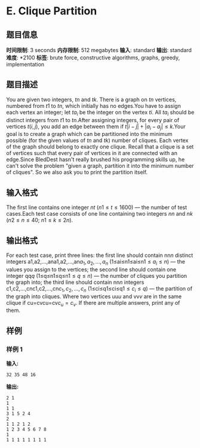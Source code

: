 # E. Clique Partition

## 题目信息

**时间限制**: 3 seconds
**内存限制**: 512 megabytes
**输入**: standard
**输出**: standard
**难度**: *2100
**标签**: brute force, constructive algorithms, graphs, greedy, implementation

## 题目描述

You are given two integers, $t$$n$ and $t$$k$. There is a graph on $t$$n$ vertices, numbered from $t$$1$ to $t$$n$, which initially has no edges.You have to assign each vertex an integer; let $t$$a_i$ be the integer on the vertex $t$$i$. All $t$$a_i$ should be distinct integers from $t$$1$ to $t$$n$.After assigning integers, for every pair of vertices $t$$(i, j)$, you add an edge between them if $t$$|i - j| + |a_i - a_j| \le k$.Your goal is to create a graph which can be partitioned into the minimum possible (for the given values of $t$$n$ and $t$$k$) number of cliques. Each vertex of the graph should belong to exactly one clique. Recall that a clique is a set of vertices such that every pair of vertices in it are connected with an edge.Since BledDest hasn't really brushed his programming skills up, he can't solve the problem "given a graph, partition it into the minimum number of cliques". So we also ask you to print the partition itself.

## 输入格式

The first line contains one integer $n$$t$ ($n$$1 \le t \le 1600$) — the number of test cases.Each test case consists of one line containing two integers $n$$n$ and $n$$k$ ($n$$2 \le n \le 40$; $n$$1 \le k \le 2n$).

## 输出格式

For each test case, print three lines: the first line should contain nn$n$ distinct integers a1,a2,…,ana1,a2,…,an$a_1, a_2, \dots, a_n$ (1≤ai≤n1≤ai≤n$1 \le a_i \le n$) — the values you assign to the vertices; the second line should contain one integer qq$q$ (1≤q≤n1≤q≤n$1 \le q \le n$) — the number of cliques you partition the graph into; the third line should contain nn$n$ integers c1,c2,…,cnc1,c2,…,cn$c_1, c_2, \dots, c_n$ (1≤ci≤q1≤ci≤q$1 \le c_i \le q$) — the partition of the graph into cliques. Where two vertices uu$u$ and vv$v$ are in the same clique if cu=cvcu=cv$c_u = c_v$. If there are multiple answers, print any of them.

## 样例

### 样例 1

**输入:**
```
32 35 48 16
```

**输出:**
```
2 1
1
1 1
3 1 5 2 4
2
1 1 2 1 2
1 2 3 4 5 6 7 8
1
1 1 1 1 1 1 1 1
```
